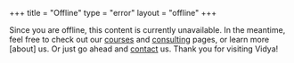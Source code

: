 +++
title = "Offline"
type = "error"
layout = "offline"
+++

Since you are offline, this content is currently unavailable. In the meantime,
feel free to check out our [courses](/course/) and [consulting](/consulting/) pages, or learn more 
[about] us. Or just go ahead and [contact](/contact/) us. Thank you for visiting Vidya!